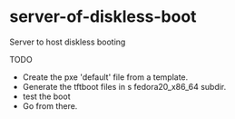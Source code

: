 # server-of-diskless-boot
Server to host diskless booting


TODO
- Create the pxe 'default' file from a template.
- Generate the tftboot files in s fedora20_x86_64 subdir.
- test the boot
- Go from there.
